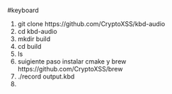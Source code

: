 #keyboard
<ol>
  <li>git clone https://github.com/CryptoXSS/kbd-audio</li>
    <li>cd kbd-audio</li>
      <li>mkdir build</li>
        <li>cd build</li>
          <li>ls</li>
            <li>suigiente paso instalar cmake y brew https://github.com/CryptoXSS/brew</li>
              <li>./record output.kbd<li/>
                </ol>
